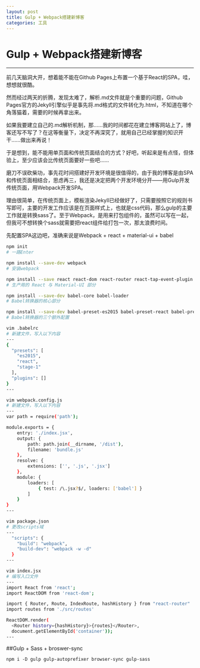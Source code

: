 ```yaml
---
layout: post
title: Gulp + Webpack搭建新博客
categories: 工具
---
```

# Gulp + Webpack搭建新博客

---

前几天脑洞大开，想着能不能在Github Pages上布置一个基于React的SPA，哇，想想就很酷。

然而经过两天的折腾，发现太难了，解析.md文件就是个重要的问题，Github Pages官方的Jekyll引擎似乎是事先将.md格式的文件转化为.html，不知道在哪个角落猫着，需要的时候再拿出来。

如果我要建立自己的.md解析机制，那……我的时间都花在建立博客网站上了，博客还写不写了？在这等衡量下，决定不再深究了，就用自己已经掌握的知识开干……做出来再说！

于是想到，能不能用单页面和传统页面结合的方式？好吧，听起来是有点怪，但体验上，至少应该会比传统页面要好一些吧……

磨刀不误砍柴功，事先花时间搭建好开发环境是很值得的，由于我的博客是由SPA和传统页面相结合，思虑再三，我还是决定把两个开发环境分开——用Gulp开发传统页面，用Webpack开发SPA。

理由很简单，在传统页面上，模板渲染Jekyll已经做好了，只需要按照它的规则书写即可，主要的开发工作应该是在页面样式上，也就是css代码，那么gulp的主要工作就是转换sass了。至于Webpack，是用来打包组件的，虽然可以写在一起，但我可不想转换个sass就需要把react组件给打包一次，那太浪费时间。

先配置SPA这边吧，准确来说是Webpack + react + material-ui + babel

```bash
npm init
# 一路Enter

npm install --save-dev webpack
# 安装webpack

npm install --save react react-dom react-router react-tap-event-plugin material-ui
# 生产用的 React 与 Material-UI 部分

npm install --save-dev babel-core babel-loader
# Babel转换器的核心部分

npm install --save-dev babel-preset-es2015 babel-preset-react babel-preset-stage-1
# Babel转换器的三个额外配置

vim .babelrc
# 新建文件，写入以下内容
---
{
  "presets": [
    "es2015",
    "react",
    "stage-1"
  ],
  "plugins": []
}
---

vim webpack.config.js
# 新建文件，写入以下内容
---
var path = require('path');

module.exports = {
    entry: './index.jsx',
    output: {
        path: path.join(__dirname, '/dist'),
        filename: 'bundle.js'
    },
    resolve: {
        extensions: ['', '.js', '.jsx']
    },
    module: {
        loaders: [
            { test: /\.jsx?$/, loaders: ['babel'] }
        ]
    }
}
---

vim package.json
# 更改scripts域
---
  "scripts": {
    "build": "webpack",
    "build-dev": "webpack -w -d"
  }
---

vim index.jsx
# 编写入口文件
---
import React from 'react';
import ReactDOM from 'react-dom';

import { Router, Route, IndexRoute, hashHistory } from "react-router"
import routes from './src/routes'

ReactDOM.render(
  <Router history={hashHistory}>{routes}</Router>,
  document.getElementById('container'));
---
```

##Gulp + Sass + broswer-sync
```
npm i -D gulp gulp-autoprefixer browser-sync gulp-sass
```
